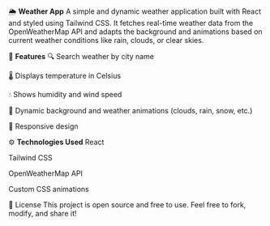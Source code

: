 🌦️ **Weather App**
A simple and dynamic weather application built with React and styled using Tailwind CSS. It fetches real-time weather data from the OpenWeatherMap API and adapts the background and animations based on current weather conditions like rain, clouds, or clear skies.

🚀 **Features**
🔍 Search weather by city name

🌡 Displays temperature in Celsius

💧 Shows humidity and wind speed

🎨 Dynamic background and weather animations (clouds, rain, snow, etc.)

📱 Responsive design

⚙️ **Technologies Used**
React

Tailwind CSS

OpenWeatherMap API

Custom CSS animations

📄 License
This project is open source and free to use. Feel free to fork, modify, and share it!
